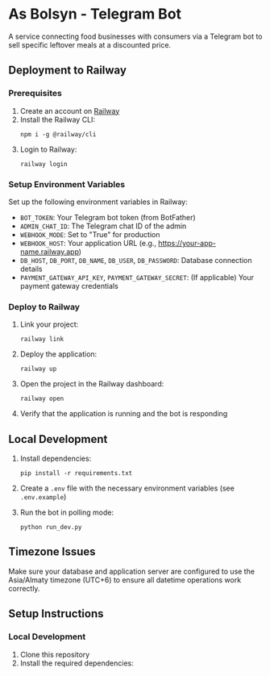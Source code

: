 # As Bolsyn - Telegram Bot

A service connecting food businesses with consumers via a Telegram bot to sell specific leftover meals at a discounted price.

## Deployment to Railway

### Prerequisites

1. Create an account on [Railway](https://railway.app/)
2. Install the Railway CLI:
   ```
   npm i -g @railway/cli
   ```
3. Login to Railway:
   ```
   railway login
   ```

### Setup Environment Variables

Set up the following environment variables in Railway:

- `BOT_TOKEN`: Your Telegram bot token (from BotFather)
- `ADMIN_CHAT_ID`: The Telegram chat ID of the admin
- `WEBHOOK_MODE`: Set to "True" for production
- `WEBHOOK_HOST`: Your application URL (e.g., https://your-app-name.railway.app)
- `DB_HOST`, `DB_PORT`, `DB_NAME`, `DB_USER`, `DB_PASSWORD`: Database connection details
- `PAYMENT_GATEWAY_API_KEY`, `PAYMENT_GATEWAY_SECRET`: (If applicable) Your payment gateway credentials

### Deploy to Railway

1. Link your project:
   ```
   railway link
   ```

2. Deploy the application:
   ```
   railway up
   ```

3. Open the project in the Railway dashboard:
   ```
   railway open
   ```

4. Verify that the application is running and the bot is responding

## Local Development

1. Install dependencies:
   ```
   pip install -r requirements.txt
   ```

2. Create a `.env` file with the necessary environment variables (see `.env.example`)

3. Run the bot in polling mode:
   ```
   python run_dev.py
   ```

## Timezone Issues

Make sure your database and application server are configured to use the Asia/Almaty timezone (UTC+6) to ensure all datetime operations work correctly.

## Setup Instructions

### Local Development

1. Clone this repository
2. Install the required dependencies:
   ```
